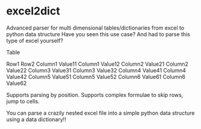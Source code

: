 # excel2dict

Advanced parser for multi dimensional tables/dictionaries from excel to python data structure Have you seen this use case? And had to parse this type of excel yourself?

Table

Row1 Row2 Column1 Value11 Column1 Value12 Column2 Value21 Column2 Value22 Column3 Value31 Column3 Value32 Column4 Value41 Column4 Value42 Column5 Value51 Column5 Value52 Column6 Value61 Column6 Value62

Supports parsing by position. Supports complex formulae to skip rows, jump to cells.

You can parse a crazily nested excel file into a simple python data structure using a data dictionary!!
